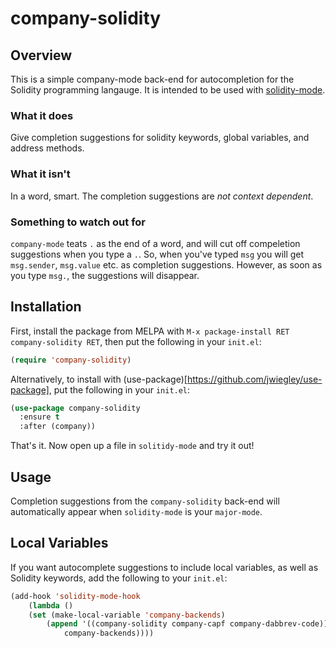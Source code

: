 # company-solidity

## Overview
This is a simple company-mode back-end for autocompletion for the Solidity programming langauge. It is intended to be used with [solidity-mode](https://github.com/ethereum/emacs-solidity).

### What it does
Give completion suggestions for solidity keywords, global variables, and address methods.

### What it isn't
In a word, smart. The completion suggestions are *not context dependent*.

### Something to watch out for
`company-mode` teats `.` as the end of a word, and will cut off compeletion suggestions when you type a `.`. So, when you've typed `msg` you will get `msg.sender`, `msg.value` etc. as completion suggestions. However, as soon as you type `msg.`, the suggestions will disappear.

## Installation

First, install the package from MELPA with `M-x package-install RET company-solidity RET`, then put the following in your `init.el`:

```lisp
(require 'company-solidity)
```

Alternatively, to install with (use-package)[https://github.com/jwiegley/use-package], put the following in your `init.el`:

```lisp
(use-package company-solidity
  :ensure t
  :after (company))
```

That's it. Now open up a file in `solitidy-mode` and try it out!

## Usage

Completion suggestions from the `company-solidity` back-end will automatically appear when `solidity-mode` is your `major-mode`.

## Local Variables

If you want autocomplete suggestions to include local variables, as well as Solidity keywords, add the following to your `init.el`:

```lisp
(add-hook 'solidity-mode-hook
	(lambda ()
	(set (make-local-variable 'company-backends)
		(append '((company-solidity company-capf company-dabbrev-code))
			company-backends))))
```
